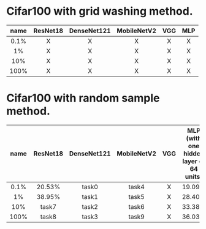 

Cifar100 with grid washing method.
======================================

name | ResNet18 |  DenseNet121 |  MobileNetV2  |  VGG |    MLP    
 :-: | :-: | :-: | :-: |  :-: | :-:
 0.1% |  X | X  |  X  |  X  |  X |
 1% | X  | X  |  X  |  X  |  X |
 10% | X  | X  |  X  | X   | X  |
100% |  X |  X |  X  | X   | X  |






Cifar100 with random sample method.
======================================

name | ResNet18 |  DenseNet121 |  MobileNetV2  |  VGG |    MLP (with one hidden layer of 64 units)   
 :-: | :-: | :-: | :-: |  :-: | :-:
 0.1% |  20.53% | task0  |  task4  |  X  |  19.09% |
 1% | 38.95%  | task1  |  task5  |  X  |  28.40% |
 10% | task7  | task2  |  task6  | X   | 33.38%  |
100% |  task8 |  task3 |  task9  | X   | 36.03%  |
